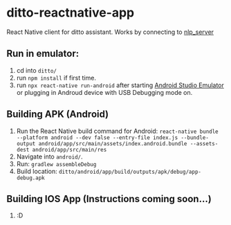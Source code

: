 # ditto-reactnative-app
React Native client for ditto assistant. Works by connecting to [nlp_server](http://github.com/omarzanji/nlp_server)

## Run in emulator:
1. cd into `ditto/`
2. run `npm install` if first time.
3. run `npx react-native run-android` after starting [Android Studio Emulator](https://developer.android.com/studio) or plugging in Androud device with USB Debugging mode on.

## Building APK (Android)
1. Run the React Native build command for Android:
    `react-native bundle --platform android --dev false --entry-file index.js --bundle-output android/app/src/main/assets/index.android.bundle --assets-dest android/app/src/main/res`
2. Navigate into `android/`.
3. Run: `gradlew assembleDebug`
4. Build location: `ditto/android/app/build/outputs/apk/debug/app-debug.apk`

## Building IOS App (Instructions coming soon...)
1. :D